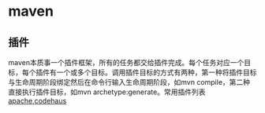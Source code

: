 # maven

## 插件
maven本质事一个插件框架，所有的任务都交给插件完成。每个任务对应一个目标，每个插件有一个或多个目标。调用插件目标的方式有两种，第一种将插件目标与生命周期阶段绑定然后在命令行输入生命周期阶段，如mvn compile，第二种直接执行插件目标，如mvn archetype:generate。常用插件列表[apache](http://maven.apache.org/plugins/index.html),[codehaus](http://mojo.codehaus.org/plugins.html)
